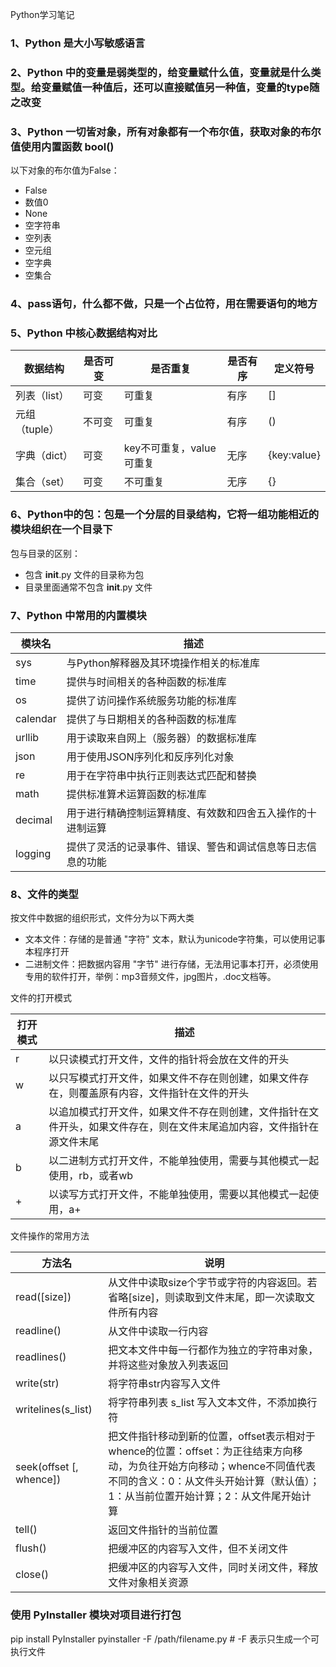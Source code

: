 Python学习笔记

### 1、Python 是大小写敏感语言

### 2、Python 中的变量是弱类型的，给变量赋什么值，变量就是什么类型。给变量赋值一种值后，还可以直接赋值另一种值，变量的type随之改变

### 3、Python 一切皆对象，所有对象都有一个布尔值，获取对象的布尔值使用内置函数 bool()  
   以下对象的布尔值为False：
   - False  
   - 数值0  
   - None  
   - 空字符串  
   - 空列表  
   - 空元组  
   - 空字典  
   - 空集合  

### 4、pass语句，什么都不做，只是一个占位符，用在需要语句的地方


### 5、Python 中核心数据结构对比
|  数据结构    | 是否可变  | 是否重复                | 是否有序  | 定义符号    |
| ----------- | -------- | ---------------------  | --------  | ---------  |
| 列表（list） | 可变     | 可重复                  | 有序      | []          |
| 元组（tuple）| 不可变   | 可重复                  | 有序      | ()          |
| 字典（dict） | 可变     | key不可重复，value可重复 | 无序      | {key:value} |
| 集合（set）  | 可变     | 不可重复                | 无序      | {}          |


### 6、Python中的包：包是一个分层的目录结构，它将一组功能相近的模块组织在一个目录下
包与目录的区别：
- 包含 __init__.py 文件的目录称为包
- 目录里面通常不包含 __init__.py 文件


### 7、Python 中常用的内置模块
| 模块名     |  描述                                                 |
| --------- | ----------------------------------------------------  |
|  sys      |  与Python解释器及其环境操作相关的标准库                   |
|  time     |  提供与时间相关的各种函数的标准库                         |
|  os       |  提供了访问操作系统服务功能的标准库                       |
|  calendar |  提供了与日期相关的各种函数的标准库                        |
|  urllib   |  用于读取来自网上（服务器）的数据标准库                    |
|  json     |  用于使用JSON序列化和反序列化对象                         |
|  re       |  用于在字符串中执行正则表达式匹配和替换                    |
|  math     |  提供标准算术运算函数的标准库                             |
|  decimal  |  用于进行精确控制运算精度、有效数和四舍五入操作的十进制运算  |
|  logging  |  提供了灵活的记录事件、错误、警告和调试信息等日志信息的功能  |


### 8、文件的类型
按文件中数据的组织形式，文件分为以下两大类
- 文本文件：存储的是普通 "字符" 文本，默认为unicode字符集，可以使用记事本程序打开
- 二进制文件：把数据内容用 "字节" 进行存储，无法用记事本打开，必须使用专用的软件打开，举例：mp3音频文件，jpg图片，.doc文档等。

文件的打开模式

| 打开模式   |  描述                                                 |
| --------- | ----------------------------------------------------  |
|  r        |  以只读模式打开文件，文件的指针将会放在文件的开头          |
|  w        |  以只写模式打开文件，如果文件不存在则创建，如果文件存在，则覆盖原有内容，文件指针在文件的开头 |
|  a        |  以追加模式打开文件，如果文件不存在则创建，文件指针在文件开头，如果文件存在，则在文件末尾追加内容，文件指针在源文件末尾 |
|  b        |  以二进制方式打开文件，不能单独使用，需要与其他模式一起使用，rb，或者wb  |
|  +        |  以读写方式打开文件，不能单独使用，需要以其他模式一起使用，a+ |

文件操作的常用方法

| 方法名                      |  说明                                                                                   |
| -------------------------- | --------------------------------------------------------------------------------------  |
|  read([size])              |  从文件中读取size个字节或字符的内容返回。若省略[size]，则读取到文件末尾，即一次读取文件所有内容  |
|  readline()                |  从文件中读取一行内容                                                                     |
|  readlines()               |  把文本文件中每一行都作为独立的字符串对象，并将这些对象放入列表返回                            |
|  write(str)                |  将字符串str内容写入文件                                                                  |
|  writelines(s_list)        |  将字符串列表 s_list 写入文本文件，不添加换行符                                             |
|  seek(offset [, whence])   |  把文件指针移动到新的位置，offset表示相对于whence的位置：offset：为正往结束方向移动，为负往开始方向移动；whence不同值代表不同的含义：0：从文件头开始计算（默认值）；1：从当前位置开始计算；2：从文件尾开始计算 |
|  tell()                    |  返回文件指针的当前位置                                                                    |
|  flush()                   |  把缓冲区的内容写入文件，但不关闭文件                                                       |
|  close()                   |  把缓冲区的内容写入文件，同时关闭文件，释放文件对象相关资源                                   |


### 使用 PyInstaller 模块对项目进行打包
pip install PyInstaller
pyinstaller -F /path/filename.py  # -F 表示只生成一个可执行文件